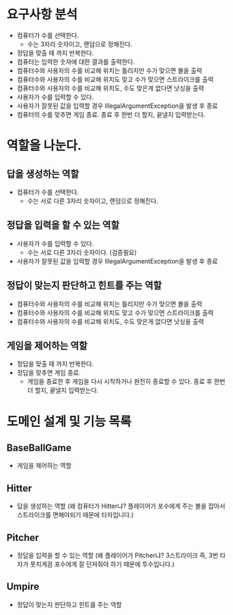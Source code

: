 # 요구사항 분석
- 컴퓨터가 수를 선택한다.
    - 수는 3자리 숫자이고, 랜덤으로 정해진다.
- 정답을 맞출 때 까지 반복한다.
- 컴퓨터는 입력한 숫자에 대한 결과를 출력한다.
- 컴퓨터수와 사용자의 수를 비교해 위치는 틀리지만 수가 맞으면 볼을 출력
- 컴퓨터수와 사용자의 수를 비교해 위치도 맞고 수가 맞으면 스트라이크를 출력
- 컴퓨터수와 사용자의 수를 비교해 위치도, 수도 맞은게 없다면 낫싱을 출력
- 사용자가 수를 입력할 수 있다.
- 사용자가 잘못된 값을 입력할 경우 IllegalArgumentException을 발생 후 종료
- 컴퓨터의 수를 맞추면 게임 종료. 종료 후 한번 더 할지, 끝낼지 입력받는다.

# 역할을 나눈다.

## 답을 생성하는 역할
- 컴퓨터가 수를 선택한다.
    - 수는 서로 다른 3자리 숫자이고, 랜덤으로 정해진다.

## 정답을 입력을 할 수 있는 역할
- 사용자가 수를 입력할 수 있다.
    - 수는 서로 다른 3자리 숫자이다. (검증필요)
- 사용자가 잘못된 값을 입력할 경우 IllegalArgumentException을 발생 후 종료

## 정답이 맞는지 판단하고 힌트를 주는 역할
- 컴퓨터수와 사용자의 수를 비교해 위치는 틀리지만 수가 맞으면 볼을 출력
- 컴퓨터수와 사용자의 수를 비교해 위치도 맞고 수가 맞으면 스트라이크를 출력
- 컴퓨터수와 사용자의 수를 비교해 위치도, 수도 맞은게 없다면 낫싱을 출력

## 게임을 제어하는 역할
- 정답을 맞출 때 까지 반복한다.
- 정답을 맞추면 게임 종료.
    - 게임을 종료한 후 게임을 다시 시작하거나 완전히 종료할 수 있다. 종료 후 한번 더 할지, 끝낼지 입력받는다.

# 도메인 설계 및 기능 목록

## BaseBallGame
- 게임을 제어하는 역할

## Hitter 
- 답을 생성하는 역할
  (왜 컴퓨터가 Hitter냐? 플레이어가 포수에게 주는 볼을 잡아서 스트라이크를 면해야되기 때문에 타자입니다.)
## Pitcher
- 정답을 입력을 할 수 있는 역할
  (왜 플레이어가 Pitcher냐? 3스트라이크 즉, 3번 타자가 못치게끔 포수에게 잘 던져줘야 하기 때문에 투수입니다.)

## Umpire
- 정답이 맞는지 판단하고 힌트를 주는 역할

